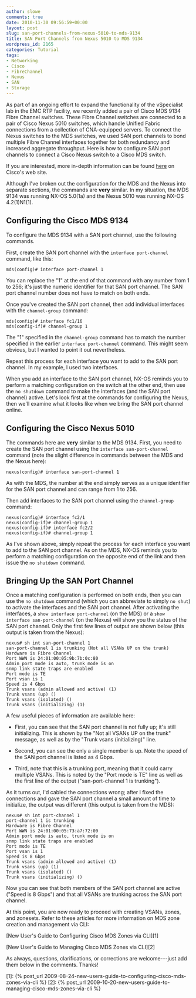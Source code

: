 ```yaml
---
author: slowe
comments: true
date: 2010-11-30 09:56:59+00:00
layout: post
slug: san-port-channels-from-nexus-5010-to-mds-9134
title: SAN Port Channels from Nexus 5010 to MDS 9134
wordpress_id: 2165
categories: Tutorial
tags:
- Networking
- Cisco
- FibreChannel
- Nexus
- SAN
- Storage
---
```


As part of an ongoing effort to expand the functionality of the vSpecialist lab in the EMC RTP facility, we recently added a pair of Cisco MDS 9134 Fibre Channel switches. These Fibre Channel switches are connected to a pair of Cisco Nexus 5010 switches, which handle Unified Fabric connections from a collection of CNA-equipped servers. To connect the Nexus switches to the MDS switches, we used SAN port channels to bond multiple Fibre Channel interfaces together for both redundancy and increased aggregate throughput. Here is how to configure SAN port channels to connect a Cisco Nexus switch to a Cisco MDS switch.

If you are interested, more in-depth information can be found [here](http://www.cisco.com/en/US/docs/switches/datacenter/nexus5000/sw/san_switching/Cisco_Nexus_5000_Series_NX-OS_SAN_Switching_Configuration_Guide_chapter7.html) on Cisco's web site.

Although I've broken out the configuration for the MDS and the Nexus into separate sections, the commands are **very** similar. In my situation, the MDS 9134 was running NX-OS 5.0(1a) and the Nexus 5010 was running NX-OS 4.2(1)N1(1).

## Configuring the Cisco MDS 9134

To configure the MDS 9134 with a SAN port channel, use the following commands.

First, create the SAN port channel with the `interface port-channel` command, like this:

	mds(config)# interface port-channel 1

You can replace the "1" at the end of that command with any number from 1 to 256; it's just the numeric identifier for that SAN port channel. The SAN port channel number does not have to match on both ends.

Once you've created the SAN port channel, then add individual interfaces with the `channel-group` command:

	mds(config)# interface fc1/16  
	mds(config-if)# channel-group 1

The "1" specified in the `channel-group` command has to match the number specified in the earlier `interface port-channel` command. This might seem obvious, but I wanted to point it out nevertheless.

Repeat this process for each interface you want to add to the SAN port channel. In my example, I used two interfaces.

When you add an interface to the SAN port channel, NX-OS reminds you to perform a matching configuration on the switch at the other end, then use the `no shutdown` command to make the interfaces (and the SAN port channel) active. Let's look first at the commands for configuring the Nexus, then we'll examine what it looks like when we bring the SAN port channel online.

## Configuring the Cisco Nexus 5010

The commands here are **very** similar to the MDS 9134. First, you need to create the SAN port channel using the `interface san-port-channel` command (note the slight difference in commands between the MDS and the Nexus here):

	nexus(config)# interface san-port-channel 1

As with the MDS, the number at the end simply serves as a unique identifier for the SAN port channel and can range from 1 to 256.

Then add interfaces to the SAN port channel using the `channel-group` command:

	nexus(config)# interface fc2/1  
	nexus(config-if)# channel-group 1  
	nexus(config-if)# interface fc2/2  
	nexus(config-if)# channel-group 1

As I've shown above, simply repeat the process for each interface you want to add to the SAN port channel. As on the MDS, NX-OS reminds you to perform a matching configuration on the opposite end of the link and then issue the `no shutdown` command.

## Bringing Up the SAN Port Channel

Once a matching configuration is performed on both ends, then you can use the `no shutdown` command (which you can abbreviate to simply `no shut`) to activate the interfaces and the SAN port channel. After activating the interfaces, a `show interface port-channel` (on the MDS) or a `show interface san-port-channel` (on the Nexus) will show you the status of the SAN port channel. Only the first few lines of output are shown below (this output is taken from the Nexus):

	nexus# sh int san-port-channel 1  
	san-port-channel 1 is trunking (Not all VSANs UP on the trunk)  
	Hardware is Fibre Channel  
	Port WWN is 24:01:00:05:9b:7b:0c:80  
	Admin port mode is auto, trunk mode is on  
	snmp link state traps are enabled  
	Port mode is TE  
	Port vsan is 1  
	Speed is 4 Gbps  
	Trunk vsans (admin allowed and active) (1)  
	Trunk vsans (up) ()  
	Trunk vsans (isolated) ()  
	Trunk vsans (initializing) (1)

A few useful pieces of information are available here:

* First, you can see that the SAN port channel is not fully up; it's still initializing. This is shown by the "Not all VSANs UP on the trunk" message, as well as by the "Trunk vsans (initializing)" line.

* Second, you can see the only a single member is up. Note the speed of the SAN port channel is listed as 4 Gbps.

* Third, note that this is a trunking port, meaning that it could carry multiple VSANs. This is noted by the "Port mode is TE" line as well as the first line of the output ("san-port-channel 1 is trunking").

As it turns out, I'd cabled the connections wrong; after I fixed the connections and gave the SAN port channel a small amount of time to initialize, the output was different (this output is taken from the MDS):

	nexus# sh int port-channel 1  
	port-channel 1 is trunking  
	Hardware is Fibre Channel  
	Port WWN is 24:01:00:05:73:a7:72:00  
	Admin port mode is auto, trunk mode is on  
	snmp link state traps are enabled  
	Port mode is TE  
	Port vsan is 1  
	Speed is 8 Gbps  
	Trunk vsans (admin allowed and active) (1)  
	Trunk vsans (up) (1)  
	Trunk vsans (isolated) ()  
	Trunk vsans (initializing) ()

Now you can see that both members of the SAN port channel are active ("Speed is 8 Gbps") and that all VSANs are trunking across the SAN port channel.

At this point, you are now ready to proceed with creating VSANs, zones, and zonesets. Refer to these articles for more information on MDS zone creation and management via CLI:

[New User's Guide to Configuring Cisco MDS Zones via CLI][1]  

[New User's Guide to Managing Cisco MDS Zones via CLI][2]

As always, questions, clarifications, or corrections are welcome---just add them below in the comments. Thanks!

[1]: {% post_url 2009-08-24-new-users-guide-to-configuring-cisco-mds-zones-via-cli %}
[2]: {% post_url 2009-10-20-new-users-guide-to-managing-cisco-mds-zones-via-cli %}
